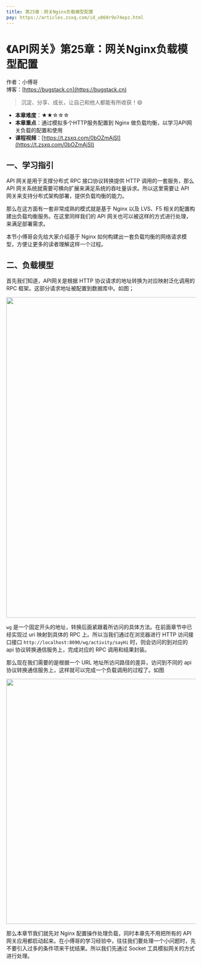 ```yaml
---
title: 第25章：网关Nginx负载模型配置
pay: https://articles.zsxq.com/id_u060r9o74epz.html
---
```


# 《API网关》第25章：网关Nginx负载模型配置

作者：小傅哥
<br/>博客：[https://bugstack.cn](https://bugstack.cn)

>沉淀、分享、成长，让自己和他人都能有所收获！😄

- **本章难度**：★★☆☆☆
- **本章重点**：通过模拟多个HTTP服务配置到 Nginx 做负载均衡，以学习API网关负载的配置和使用
- **课程视频**：[https://t.zsxq.com/0bOZmAjSI](https://t.zsxq.com/0bOZmAjSI)

## 一、学习指引

API 网关是用于支撑分布式 RPC 接口协议转换提供 HTTP 调用的一套服务，那么 API 网关系统就需要可横向扩展来满足系统的吞吐量诉求。所以这里需要让 API 网关来支持分布式架构部署，提供负载均衡的能力。

那么在这方面有一套非常成熟的模式就是基于 Nginx 以及 LVS、F5 相关的配置构建出负载均衡服务。在这里同样我们的 API 网关也可以被这样的方式进行处理，来满足部署需求。

本节小傅哥会先给大家介绍基于 Nginx 如何构建出一套负载均衡的网络请求模型，方便让更多的读者理解这样一个过程。

## 二、负载模型

首先我们知道，API网关是根据 HTTP 协议请求的地址转换为对应映射泛化调用的  RPC 框架。这部分请求地址被配置到数据库中。如图；

<div align="center">
    <img src="https://bugstack.cn/images/article/assembly/api-gateway/api-gateway-25-02.png?raw=true" width="850px">
</div>

`wg` 是一个固定开头的地址，转换后面紧跟着所访问的具体方法。在前面章节中已经实现过 uri 映射到具体的 RPC 上。所以当我们通过在浏览器进行 HTTP 访问接口接口 `http://localhost:8090/wg/activity/sayHi` 时，则会访问的到对应的 api 协议转换通信服务上，完成对应的 RPC 调用和结果封装。

那么现在我们需要的是根据一个 URL 地址所访问路径的差异，访问到不同的 api 协议转换通信服务上，这样就可以完成一个负载调用的过程了。如图

<div align="center">
    <img src="https://bugstack.cn/images/article/assembly/api-gateway/api-gateway-25-01.png?raw=true" width="650px">
</div>

那么本章节我们就先对 Nginx 配置操作处理负载，同时本章先不用把所有的 API 网关应用都启动起来。在小傅哥的学习经验中，往往我们要处理一个小问题时，先不要引入过多的条件项来干扰结果。所以我们先通过 Socket 工具模拟网关的方式进行处理。